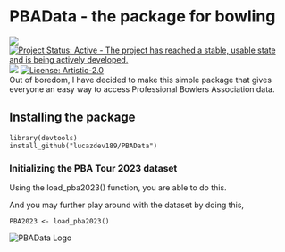 # PBAData - the package for bowling
[![](https://img.shields.io/github/last-commit/lucazdev189/PBAData.svg)](https://github.com/lucazdev189/PBAData/commits/main)
[![Project Status: Active - The project has reached a stable, usable state and is being actively developed.](https://www.repostatus.org/badges/latest/active.svg)](https://www.repostatus.org/#active)
[![](https://img.shields.io/github/languages/code-size/lucazdev189/PBAData.svg)](https://github.com/lucazdev189/PBAData)
[![License: Artistic-2.0](https://img.shields.io/badge/license-Artistic--2.0-blue.svg)](https://cran.r-project.org/web/licenses/Artistic-2.0)  
Out of boredom, I have decided to make this simple package that gives everyone an easy way to access Professional Bowlers Association data.

## Installing the package
```
library(devtools)
install_github("lucazdev189/PBAData")
```

### Initializing the PBA Tour 2023 dataset
Using the load_pba2023() function, you are able to do this.

And you may further play around with the dataset by doing this,
```
PBA2023 <- load_pba2023()
```
![PBAData Logo](https://i.ibb.co/RyT38vj/PBA.jpg)  
